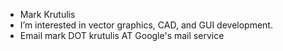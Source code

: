 - Mark Krutulis
- I’m interested in vector graphics, CAD, and GUI development.
- Email mark DOT krutulis AT Google's mail service

<!---
The 'README.md' in the repository 'krutulism/krutulism' appears on your GitHub profile.
You can click the Preview link to take a look at your changes.
--->
